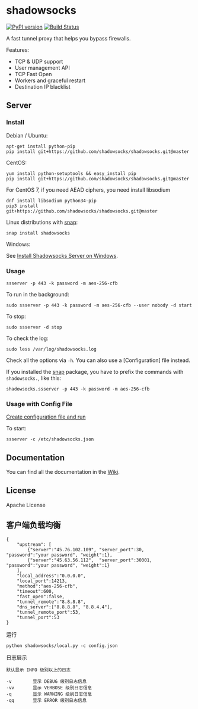 shadowsocks
===========

[![PyPI version]][PyPI]
[![Build Status]][Travis CI]

A fast tunnel proxy that helps you bypass firewalls.

Features:
- TCP & UDP support
- User management API
- TCP Fast Open
- Workers and graceful restart
- Destination IP blacklist

Server
------

### Install

Debian / Ubuntu:

    apt-get install python-pip
    pip install git+https://github.com/shadowsocks/shadowsocks.git@master

CentOS:

    yum install python-setuptools && easy_install pip
    pip install git+https://github.com/shadowsocks/shadowsocks.git@master

For CentOS 7, if you need AEAD ciphers, you need install libsodium
```
dnf install libsodium python34-pip
pip3 install  git+https://github.com/shadowsocks/shadowsocks.git@master
```
Linux distributions with [snap](http://snapcraft.io/):

    snap install shadowsocks

Windows:

See [Install Shadowsocks Server on Windows](https://github.com/shadowsocks/shadowsocks/wiki/Install-Shadowsocks-Server-on-Windows).

### Usage

    ssserver -p 443 -k password -m aes-256-cfb

To run in the background:

    sudo ssserver -p 443 -k password -m aes-256-cfb --user nobody -d start

To stop:

    sudo ssserver -d stop

To check the log:

    sudo less /var/log/shadowsocks.log

Check all the options via `-h`. You can also use a [Configuration] file
instead.

If you installed the [snap](http://snapcraft.io/) package, you have to prefix the commands with `shadowsocks.`,
like this:

    shadowsocks.ssserver -p 443 -k password -m aes-256-cfb
    
### Usage with Config File

[Create configuration file and run](https://github.com/shadowsocks/shadowsocks/wiki/Configuration-via-Config-File)

To start:

    ssserver -c /etc/shadowsocks.json


Documentation
-------------

You can find all the documentation in the [Wiki](https://github.com/shadowsocks/shadowsocks/wiki).

License
-------

Apache License







[Build Status]:      https://img.shields.io/travis/shadowsocks/shadowsocks/master.svg?style=flat
[PyPI]:              https://pypi.python.org/pypi/shadowsocks
[PyPI version]:      https://img.shields.io/pypi/v/shadowsocks.svg?style=flat
[Travis CI]:         https://travis-ci.org/shadowsocks/shadowsocks

客户端负载均衡
--------------

```
{
    "upstream": [
    	{"server":"45.76.102.109", "server_port":30,    "password":"your password", "weight":1},
        {"server":"45.63.56.112",  "server_port":30001, "password":"your password", "weight":1}
    ],
    "local_address":"0.0.0.0",
    "local_port":14213,
    "method":"aes-256-cfb",
    "timeout":600,
    "fast_open":false,
    "tunnel_remote":"8.8.8.8",
    "dns_server":["8.8.8.8", "8.8.4.4"],
    "tunnel_remote_port":53,
    "tunnel_port":53
}
```

运行

```
python shadowsocks/local.py -c config.json
```


日志展示

```
默认显示 INFO 级别以上的日志

-v        显示 DEBUG 级别日志信息
-vv       显示 VERBOSE 级别日志信息
-q        显示 WARNING 级别日志信息
-qq       显示 ERROR 级别日志信息
```
